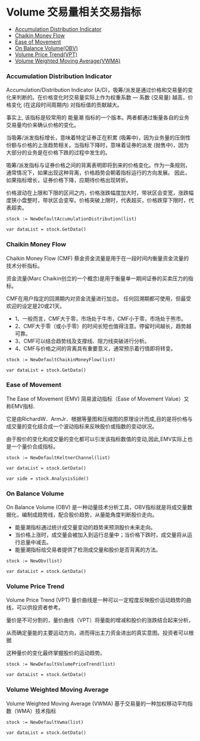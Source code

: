 # Volume 交易量相关交易指标


- [Accumulation Distribution Indicator](#accumulation-distribution-indicator)
- [Chaikin Money Flow](#chaikin-money-flow)
- [Ease of Movement](#ease-of-movement)
- [On Balance Volume(OBV)](#on-balance-volume)
- [Volume Price Trend(VPT)](#volume-price-trend)
- [Volume Weighted Moving Average(VWMA)](#volume-weighted-moving-average)


### Accumulation Distribution Indicator

Accumulation/Distribution Indicator (A/D)，吸筹/派发是通过价格和交易量的变化来判断的。在价格变化时交易量实际上作为权重系数 ― 系数 (交易量) 越高，价格变化 (在这段时间周期内) 对指标值的贡献越大。

事实上, 该指标是较常用的 能量潮 指标的一个版本。两者都通过衡量各自的业务交易量均价来确认价格的变化。

当吸筹/派发指标增长，意味着特定证券正在积累 (吸筹中)，因为业务量的压倒性份额与价格的上涨趋势相关。当指标下降时，意味着证券的派发 (抛售中)，因为大部分的业务是在价格下跌的过程中发生的。

吸筹/派发指标与证券价格之间的背离表明即将到来的价格变化。作为一条规则，通常情况下，如果出现这种背离，价格趋势会朝着指标运行的方向发展。 因此，如果指标增长，证券价格下降，应期待价格出现转折。

价格波动在上限和下限的区间之内，价格涨跌幅度加大时，带状区会变宽，涨跌幅度狭小盘整时，带状区会变窄。价格突破上限时，代表超买，价格跌穿下限时，代表超卖。

```golang
stock := NewDefaultAccumulationDistribution(list)

var dataList = stock.GetData()
```

### Chaikin Money Flow

Chaikin Money Flow (CMF) 蔡金资金流量是用于在一段时间内衡量资金流量的技术分析指标。

资金流量(Marc Chaikin创立的一个概念)是用于衡量单一期间证券的买卖压力的指标。

CMF在用户指定的回溯期内对资金流量进行加总。 任何回溯期都可使用，但最受欢迎的设定是20或21天。


 - 1、一般而言，CMF大于零，市场处于牛市，CMF小于零，市场处于熊市。
 - 2、CMF大于零（或小于零）的时间长短也值得注意。停留时间越长，趋势越可靠。
 - 3、CMF可以结合趋势线及支撑线、阻力线突破进行分析。
 - 4、CMF与价格之间的背离具有重要意义，通常预示着行情即将转变。

```golang
stock := NewDefaultChaikinMoneyFlow(list)

var dataList = stock.GetData()
```

### Ease of Movement
The Ease of Movement (EMV) 简易波动指标（Ease of Movement Value）又称EMV指标.

它是由RichardW．ArmJr．根据等量图和压缩图的原理设计而成,目的是将价格与成交量的变化结合成一个波动指标来反映股价或指数的变动状况。

由于股价的变化和成交量的变化都可以引发该指标数值的变动,因此,EMV实际上也是一个量价合成指标。


```golang
stock := NewDefaultKeltnerChannel(list)

var dataList = stock.GetData()

var side = stock.AnalysisSide()
```

### On Balance Volume
On Balance Volume (OBV) 是一种动量技术分析工具，OBV指标就是将成交量数据化，编制成趋势线，配合股价趋势，从量能角度判断股价走向。

 - 能量潮指标通过统计成交量变动的趋势来预测股价未来走向。
 - 当价格上涨时，成交量会被加入到运行总量中；当价格下跌时，成交量将从运行总量中减去。
 - 能量潮指标给交易者提供了检测成交量和股价是否背离的方法。

```golang
stock := NewObv(list)

var dataList = stock.GetData()
```

### Volume Price Trend
Volume Price Trend (VPT) 量价曲线是一种可以一定程度反映股价运动趋势的曲线，可以供投资者参考。

量价是不可分割的，量价曲线（VPT）将量能的增减和股价的涨跌结合起来分析，

从而确定量能的主要运动方向，进而得出主力资金进出的真实意图。投资者可以根据

这种量价的变化最终掌握股价的运动趋势。

```golang
stock := NewDefaultVolumePriceTrend(list)

var dataList = stock.GetData()
```

### Volume Weighted Moving Average
Volume Weighted Moving Average (VWMA) 基于交易量的一种加权移动平均指数（WMA）技术指标

```golang
stock := NewDefaultVwma(list)

var dataList = stock.GetData()
```

